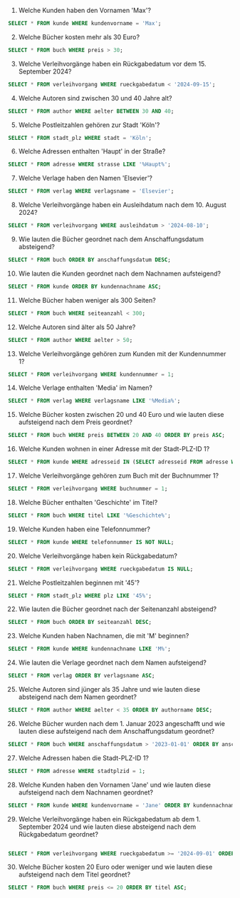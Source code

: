 1. Welche Kunden haben den Vornamen 'Max'?

```sql
SELECT * FROM kunde WHERE kundenvorname = 'Max';
```

2. Welche Bücher kosten mehr als 30 Euro?

```sql
SELECT * FROM buch WHERE preis > 30;

```

3. Welche Verleihvorgänge haben ein Rückgabedatum vor dem 15. September 2024?

```sql
SELECT * FROM verleihvorgang WHERE rueckgabedatum < '2024-09-15';

```

4. Welche Autoren sind zwischen 30 und 40 Jahre alt?

```sql
SELECT * FROM author WHERE aelter BETWEEN 30 AND 40;

```

5. Welche Postleitzahlen gehören zur Stadt 'Köln'?

```sql
SELECT * FROM stadt_plz WHERE stadt = 'Köln';

```

6. Welche Adressen enthalten 'Haupt' in der Straße?

```sql
SELECT * FROM adresse WHERE strasse LIKE '%Haupt%';

```

7. Welche Verlage haben den Namen 'Elsevier'?

```sql
SELECT * FROM verlag WHERE verlagsname = 'Elsevier';

```

8. Welche Verleihvorgänge haben ein Ausleihdatum nach dem 10. August 2024?

```sql
SELECT * FROM verleihvorgang WHERE ausleihdatum > '2024-08-10';

```

9. Wie lauten die Bücher geordnet nach dem Anschaffungsdatum absteigend?

```sql
SELECT * FROM buch ORDER BY anschaffungsdatum DESC;

```

10. Wie lauten die Kunden geordnet nach dem Nachnamen aufsteigend?

```sql
SELECT * FROM kunde ORDER BY kundennachname ASC;

```

11. Welche Bücher haben weniger als 300 Seiten?

```sql
SELECT * FROM buch WHERE seiteanzahl < 300;

```

12. Welche Autoren sind älter als 50 Jahre?

```sql
SELECT * FROM author WHERE aelter > 50;

```

13. Welche Verleihvorgänge gehören zum Kunden mit der Kundennummer 1?

```sql
SELECT * FROM verleihvorgang WHERE kundennummer = 1;

```

14. Welche Verlage enthalten 'Media' im Namen?

```sql
SELECT * FROM verlag WHERE verlagsname LIKE '%Media%';

```

15. Welche Bücher kosten zwischen 20 und 40 Euro und wie lauten diese aufsteigend nach dem Preis geordnet?

```sql
SELECT * FROM buch WHERE preis BETWEEN 20 AND 40 ORDER BY preis ASC;

```

16. Welche Kunden wohnen in einer Adresse mit der Stadt-PLZ-ID 1?

```sql
SELECT * FROM kunde WHERE adresseid IN (SELECT adresseid FROM adresse WHERE stadtplzid = 1);

```

17. Welche Verleihvorgänge gehören zum Buch mit der Buchnummer 1?

```sql
SELECT * FROM verleihvorgang WHERE buchnummer = 1;

```

18. Welche Bücher enthalten 'Geschichte' im Titel?

```sql
SELECT * FROM buch WHERE titel LIKE '%Geschichte%';

```

19. Welche Kunden haben eine Telefonnummer?

```sql
SELECT * FROM kunde WHERE telefonnummer IS NOT NULL;

```

20. Welche Verleihvorgänge haben kein Rückgabedatum?

```sql
SELECT * FROM verleihvorgang WHERE rueckgabedatum IS NULL;

```

21. Welche Postleitzahlen beginnen mit '45'?

```sql
SELECT * FROM stadt_plz WHERE plz LIKE '45%';

```

22. Wie lauten die Bücher geordnet nach der Seitenanzahl absteigend?

```sql
SELECT * FROM buch ORDER BY seiteanzahl DESC;

```

23. Welche Kunden haben Nachnamen, die mit 'M' beginnen?

```sql
SELECT * FROM kunde WHERE kundennachname LIKE 'M%';

```

24. Wie lauten die Verlage geordnet nach dem Namen aufsteigend?

```sql
SELECT * FROM verlag ORDER BY verlagsname ASC;

```

25. Welche Autoren sind jünger als 35 Jahre und wie lauten diese absteigend nach dem Namen geordnet?

```sql
SELECT * FROM author WHERE aelter < 35 ORDER BY authorname DESC;

```

26. Welche Bücher wurden nach dem 1. Januar 2023 angeschafft und wie lauten diese aufsteigend nach dem Anschaffungsdatum geordnet?

```sql
SELECT * FROM buch WHERE anschaffungsdatum > '2023-01-01' ORDER BY anschaffungsdatum ASC;

```

27. Welche Adressen haben die Stadt-PLZ-ID 1?

```sql
SELECT * FROM adresse WHERE stadtplzid = 1;

```

28. Welche Kunden haben den Vornamen 'Jane' und wie lauten diese aufsteigend nach dem Nachnamen geordnet?

```sql
SELECT * FROM kunde WHERE kundenvorname = 'Jane' ORDER BY kundennachname ASC;

```

29. Welche Verleihvorgänge haben ein Rückgabedatum ab dem 1. September 2024 und wie lauten diese absteigend nach dem Rückgabedatum geordnet?

```sql

SELECT * FROM verleihvorgang WHERE rueckgabedatum >= '2024-09-01' ORDER BY rueckgabedatum DESC;

```

30. Welche Bücher kosten 20 Euro oder weniger und wie lauten diese aufsteigend nach dem Titel geordnet?

```sql
SELECT * FROM buch WHERE preis <= 20 ORDER BY titel ASC;

```
